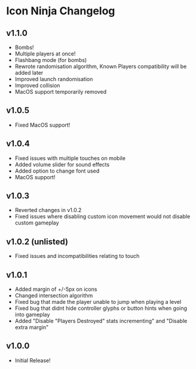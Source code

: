 # Icon Ninja Changelog
## v1.1.0
- Bombs!
- Multiple players at once!
- Flashbang mode (for bombs)
- Rewrote randomisation algorithm, Known Players compatibility will be added later
- Improved launch randomisation
- Improved collision
- MacOS support temporarily removed
## v1.0.5
- Fixed MacOS support!
## v1.0.4
- Fixed issues with multiple touches on mobile
- Added volume slider for sound effects
- Added option to change font used
- MacOS support!
## v1.0.3
- Reverted changes in v1.0.2
- Fixed issues where disabling custom icon movement would not disable custom gameplay
## v1.0.2 (unlisted)
- Fixed issues and incompatibilities relating to touch
## v1.0.1
- Added margin of +/-5px on icons
- Changed intersection algorithm
- Fixed bug that made the player unable to jump when playing a level
- Fixed bug that didnt hide controller glyphs or button hints when going into gameplay
- Added "Disable "Players Destroyed" stats incrementing" and "Disable extra margin"
## v1.0.0
- Initial Release!
